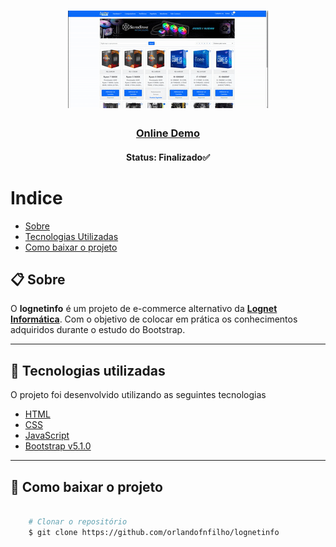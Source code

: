 <h1 align="center">
    <img src="lognetinfo-frontend/img/lognetinfo-preview.gif" alt="lognetinfo gif">
</h1>

<h3 align="center">
   <a href="https://lognetinfo.netlify.app/">Online Demo</a>
</h3>

<h4 align="center"> 
    Status: Finalizado✅
</h4>

# Indice

- [Sobre](#-sobre)
- [Tecnologias Utilizadas](#-Tecnologias-utilizadas)
- [Como baixar o projeto](#-Como-baixar-o-projeto)

## 📋 Sobre

O **lognetinfo** é um projeto de e-commerce alternativo da **[Lognet Informática](https://www.lognetinfo.com.br/)**. Com o objetivo de colocar em prática os conhecimentos adquiridos durante o estudo do Bootstrap.

---


## 🚀 Tecnologias utilizadas

O projeto foi desenvolvido utilizando as seguintes tecnologias 

- [HTML](https://www.w3schools.com/html/)
- [CSS](https://www.w3schools.com/css/)
- [JavaScript](https://www.javascript.com/)
- [Bootstrap v5.1.0](https://getbootstrap.com/)


---

## 📁 Como baixar o projeto

```bash

    # Clonar o repositório
    $ git clone https://github.com/orlandofnfilho/lognetinfo
    
```